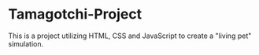 # Tamagotchi-Project
This is a project utilizing HTML, CSS and JavaScript to create a "living pet" simulation.
